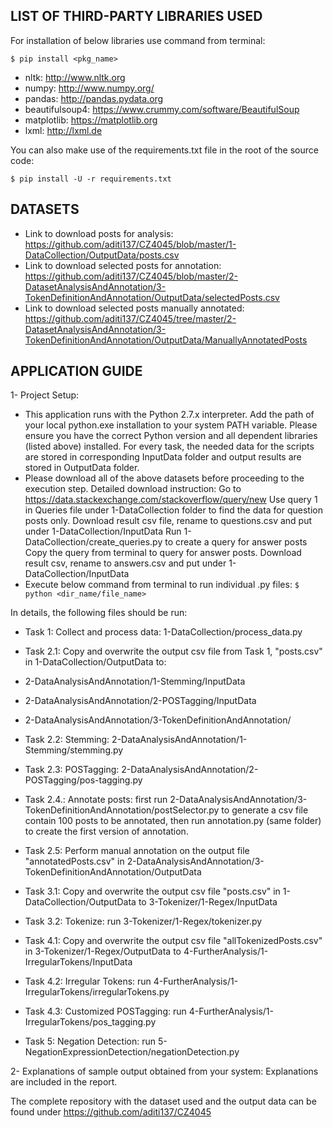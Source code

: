 ## LIST OF THIRD-PARTY LIBRARIES USED
For installation of below libraries use command from terminal:

`$ pip install <pkg_name>`

* nltk: http://www.nltk.org 
* numpy: http://www.numpy.org/ 
* pandas: http://pandas.pydata.org  
* beautifulsoup4: https://www.crummy.com/software/BeautifulSoup 
* matplotlib: https://matplotlib.org 
* lxml: http://lxml.de 

You can also make use of the requirements.txt file in the root of the source code:

`$ pip install -U -r requirements.txt`

## DATASETS 
* Link to download posts for analysis: https://github.com/aditi137/CZ4045/blob/master/1-DataCollection/OutputData/posts.csv
* Link to download selected posts for annotation: https://github.com/aditi137/CZ4045/blob/master/2-DatasetAnalysisAndAnnotation/3-TokenDefinitionAndAnnotation/OutputData/selectedPosts.csv
* Link to download selected posts manually annotated: https://github.com/aditi137/CZ4045/tree/master/2-DatasetAnalysisAndAnnotation/3-TokenDefinitionAndAnnotation/OutputData/ManuallyAnnotatedPosts

## APPLICATION GUIDE 
1- Project Setup:

* This application runs with the Python 2.7.x interpreter. Add the path of your local python.exe installation to your system PATH variable. Please ensure you have the correct Python version and all dependent libraries (listed above) installed. For every task, the needed data for the scripts are stored in corresponding InputData folder and output results are stored in OutputData folder.
* Please download all of the above datasets before proceeding to the execution step. Detailed download instruction:
Go to https://data.stackexchange.com/stackoverflow/query/new
Use query 1 in Queries file under 1-DataCollection folder to find the data for question posts only. Download result csv file, rename to questions.csv and put under 1-DataCollection/InputData
Run 1-DataCollection/create_queries.py to create a query for answer posts
Copy the query from terminal to query for answer posts. Download result csv, rename to answers.csv and put under 1-DataCollection/InputData 
* Execute below command from terminal to run individual .py files: `$ python <dir_name/file_name>`

In details, the following files should be run:

* Task 1: Collect and process data: 1-DataCollection/process_data.py

* Task 2.1: Copy and overwrite the output csv file from Task 1, "posts.csv" in 1-DataCollection/OutputData to:
* 2-DataAnalysisAndAnnotation/1-Stemming/InputData
* 2-DataAnalysisAndAnnotation/2-POSTagging/InputData 
* 2-DataAnalysisAndAnnotation/3-TokenDefinitionAndAnnotation/
* Task 2.2: Stemming: 2-DataAnalysisAndAnnotation/1-Stemming/stemming.py
* Task 2.3: POSTagging: 2-DataAnalysisAndAnnotation/2-POSTagging/pos-tagging.py
* Task 2.4.: Annotate posts: first run 2-DataAnalysisAndAnnotation/3-TokenDefinitionAndAnnotation/postSelector.py to generate a csv file contain 100 posts to be annotated, then run annotation.py (same folder) to create the first version of annotation. 
* Task 2.5: Perform manual annotation on the output file "annotatedPosts.csv" in 2-DataAnalysisAndAnnotation/3-TokenDefinitionAndAnnotation/OutputData

* Task 3.1: Copy and overwrite the output csv file "posts.csv" in 1-DataCollection/OutputData to 3-Tokenizer/1-Regex/InputData
* Task 3.2: Tokenize: run 3-Tokenizer/1-Regex/tokenizer.py

* Task 4.1: Copy and overwrite the output csv file "allTokenizedPosts.csv" in 3-Tokenizer/1-Regex/OutputData to 4-FurtherAnalysis/1-IrregularTokens/InputData
* Task 4.2: Irregular Tokens: run 4-FurtherAnalysis/1-IrregularTokens/irregularTokens.py
* Task 4.3: Customized POSTagging: run 4-FurtherAnalysis/1-IrregularTokens/pos_tagging.py

* Task 5: Negation Detection: run 5-NegationExpressionDetection/negationDetection.py

2- Explanations of sample output obtained from your system: 
Explanations are included in the report.

The complete repository with the dataset used and the output data can be found under https://github.com/aditi137/CZ4045
